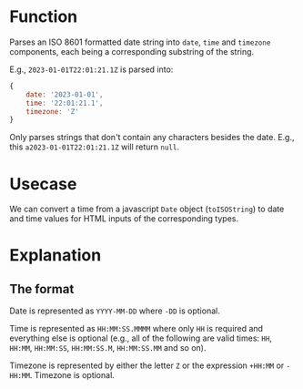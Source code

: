 # Function
Parses an ISO 8601 formatted date string into `date`, `time` and `timezone` components, each being a corresponding substring of the string. 

E.g., `2023-01-01T22:01:21.1Z` is parsed into:
```javascript
{
    date: '2023-01-01',
    time: '22:01:21.1',
    timezone: 'Z'
}
```

Only parses strings that don't contain any characters besides the date. E.g., this `a2023-01-01T22:01:21.1Z` will return `null`.

# Usecase
We can convert a time from a javascript `Date` object (`toISOString`) to date and time values for HTML inputs of the corresponding types.

# Explanation
## The format
Date is represented as `YYYY-MM-DD` where `-DD` is optional.

Time is represented as `HH:MM:SS.MMMM` where only `HH` is required and everything else is optional (e.g., all of the following are valid times: `HH`, `HH:MM`, `HH:MM:SS`, `HH:MM:SS.M`, `HH:MM:SS.MM` and so on).

Timezone is represented by either the letter `Z` or the expression `+HH:MM` or `-HH:MM`. Timezone is optional.